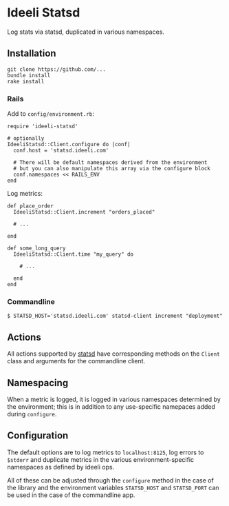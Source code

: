 # Ideeli Statsd

Log stats via statsd, duplicated in various namespaces.

## Installation

    git clone https://github.com/...
    bundle install
    rake install

### Rails

Add to `config/environment.rb`:

    require 'ideeli-statsd'

    # optionally
    IdeeliStatsd::Client.configure do |conf|
      conf.host = 'statsd.ideeli.com'

      # There will be default namespaces derived from the environment 
      # but you can also manipulate this array via the configure block
      conf.namespaces << RAILS_ENV
    end

Log metrics:

    def place_order
      IdeeliStatsd::Client.increment "orders_placed" 

      # ...

    end

    def some_long_query
      IdeeliStatsd::Client.time "my_query" do

        # ...

      end
    end

### Commandline

    $ STATSD_HOST='statsd.ideeli.com' statsd-client increment "deployment"

## Actions

All actions supported by [statsd][] have corresponding methods on the 
`Client` class and arguments for the commandline client.

[statsd]: https://github.com/github/statsd-ruby/blob/master/lib/statsd.rb

## Namespacing

When a metric is logged, it is logged in various namespaces determined 
by the environment; this is in addition to any use-specific namepaces 
added during `configure`.

## Configuration

The default options are to log metrics to `localhost:8125`, log errors 
to `$stderr` and duplicate metrics in the various environment-specific 
namespaces as defined by ideeli ops.

All of these can be adjusted through the `configure` method in the case 
of the library and the environment variables `STATSD_HOST` and 
`STATSD_PORT` can be used in the case of the commandline app.
